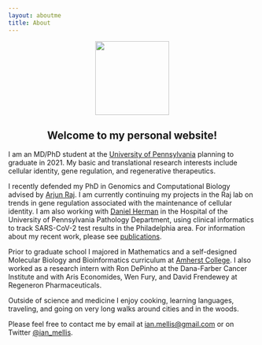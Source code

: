 ```yaml
---
layout: aboutme
title: About
---
```

<p align="center">
<img src="{{ site.baseurl }}static/img/{{ site.avatar }}" style="width:150px;" />
</p>

## <center> Welcome to my personal website!</center>

I am an MD/PhD student at the [University of Pennsylvania](https://www.med.upenn.edu/mstp/) planning to graduate in 2021. My basic and translational research interests include cellular identity, gene regulation, and regenerative therapeutics.

I recently defended my PhD in Genomics and Computational Biology advised by [Arjun Raj](https://rajlab.seas.upenn.edu). I am currently continuing my projects in the Raj lab on trends in gene regulation associated with the maintenance of cellular identity. I am also working with [Daniel Herman](https://www.med.upenn.edu/hermanlab/) in the Hospital of the University of Pennsylvania Pathology Department, using clinical informatics to track SARS-CoV-2 test results in the Philadelphia area. For information about my recent work, please see [publications](publications.html). 

Prior to graduate school I majored in Mathematics and a self-designed Molecular Biology and Bioinformatics curriculum at [Amherst College](https://www.amherst.edu/academiclife/departments). I also worked as a research intern with Ron DePinho at the Dana-Farber Cancer Institute and with Aris Economides, Wen Fury, and David Frendewey at Regeneron Pharmaceuticals.

Outside of science and medicine I enjoy cooking, learning languages, traveling, and going on very long walks around cities and in the woods.

Please feel free to contact me by email at <ian.mellis@gmail.com> or on Twitter [@ian_mellis](https://twitter.com/ian_mellis).

